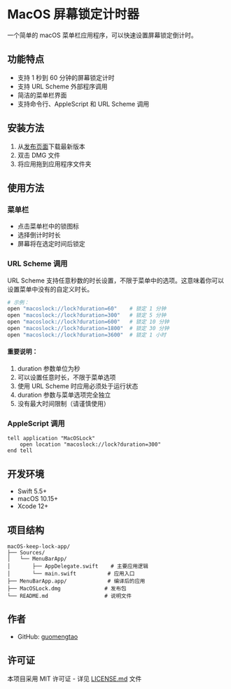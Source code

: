 # MacOS 屏幕锁定计时器

一个简单的 macOS 菜单栏应用程序，可以快速设置屏幕锁定倒计时。

## 功能特点
- 支持 1 秒到 60 分钟的屏幕锁定计时
- 支持 URL Scheme 外部程序调用
- 简洁的菜单栏界面
- 支持命令行、AppleScript 和 URL Scheme 调用

## 安装方法
1. 从[发布页面](https://github.com/guomengtao/macOS-keep-lock-app/releases/latest)下载最新版本
2. 双击 DMG 文件
3. 将应用拖到应用程序文件夹

## 使用方法
### 菜单栏
- 点击菜单栏中的锁图标
- 选择倒计时时长
- 屏幕将在选定时间后锁定

### URL Scheme 调用
URL Scheme 支持任意秒数的时长设置，不限于菜单中的选项。这意味着你可以设置菜单中没有的自定义时长。

```bash
# 示例：
open "macoslock://lock?duration=60"    # 锁定 1 分钟
open "macoslock://lock?duration=300"   # 锁定 5 分钟
open "macoslock://lock?duration=600"   # 锁定 10 分钟
open "macoslock://lock?duration=1800"  # 锁定 30 分钟
open "macoslock://lock?duration=3600"  # 锁定 1 小时
```

#### 重要说明：
1. duration 参数单位为秒
2. 可以设置任意时长，不限于菜单选项
3. 使用 URL Scheme 时应用必须处于运行状态
4. duration 参数与菜单选项完全独立
5. 没有最大时间限制（请谨慎使用）

### AppleScript 调用
```applescript
tell application "MacOSLock"
    open location "macoslock://lock?duration=300"
end tell
```

## 开发环境
- Swift 5.5+
- macOS 10.15+
- Xcode 12+

## 项目结构
```
macOS-keep-lock-app/
├── Sources/
│   └── MenuBarApp/
│       ├── AppDelegate.swift    # 主要应用逻辑
│       └── main.swift          # 应用入口
├── MenuBarApp.app/             # 编译后的应用
├── MacOSLock.dmg              # 发布包
└── README.md                  # 说明文件
```

## 作者
- GitHub: [guomengtao](https://github.com/guomengtao)

## 许可证
本项目采用 MIT 许可证 - 详见 [LICENSE.md](LICENSE.md) 文件 
